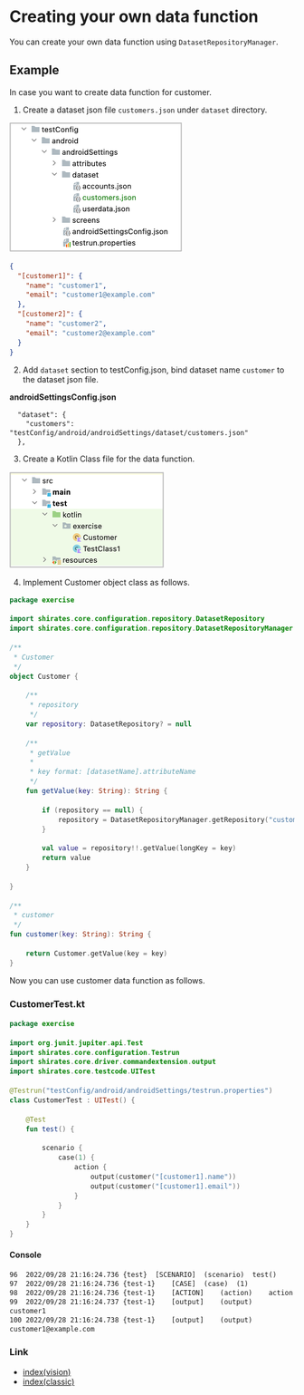 # Creating your own data function

You can create your own data function using `DatasetRepositoryManager`.

## Example

In case you want to create data function for customer.

1. Create a dataset json file `customers.json` under `dataset` directory.

![](_images/creating_data_function_1.png)

```json
{
  "[customer1]": {
    "name": "customer1",
    "email": "customer1@example.com"
  },
  "[customer2]": {
    "name": "customer2",
    "email": "customer2@example.com"
  }
}
```

2. Add `dataset` section to testConfig.json, bind dataset name `customer` to the dataset json file.

**androidSettingsConfig.json**

```
  "dataset": {
    "customers": "testConfig/android/androidSettings/dataset/customers.json"
  },
```

3. Create a Kotlin Class file for the data function.

![](_images/creating_data_function_2.png)

4. Implement Customer object class as follows.

```kotlin
package exercise

import shirates.core.configuration.repository.DatasetRepository
import shirates.core.configuration.repository.DatasetRepositoryManager

/**
 * Customer
 */
object Customer {

    /**
     * repository
     */
    var repository: DatasetRepository? = null

    /**
     * getValue
     *
     * key format: [datasetName].attributeName
     */
    fun getValue(key: String): String {

        if (repository == null) {
            repository = DatasetRepositoryManager.getRepository("customers")
        }

        val value = repository!!.getValue(longKey = key)
        return value
    }

}

/**
 * customer
 */
fun customer(key: String): String {

    return Customer.getValue(key = key)
}
```

Now you can use customer data function as follows.

### CustomerTest.kt

```kotlin
package exercise

import org.junit.jupiter.api.Test
import shirates.core.configuration.Testrun
import shirates.core.driver.commandextension.output
import shirates.core.testcode.UITest

@Testrun("testConfig/android/androidSettings/testrun.properties")
class CustomerTest : UITest() {

    @Test
    fun test() {

        scenario {
            case(1) {
                action {
                    output(customer("[customer1].name"))
                    output(customer("[customer1].email"))
                }
            }
        }
    }
}
```

#### Console

```
96	2022/09/28 21:16:24.736	{test}	[SCENARIO]	(scenario)	test()
97	2022/09/28 21:16:24.736	{test-1}	[CASE]	(case)	(1)
98	2022/09/28 21:16:24.736	{test-1}	[ACTION]	(action)	action
99	2022/09/28 21:16:24.737	{test-1}	[output]	(output)	customer1
100	2022/09/28 21:16:24.738	{test-1}	[output]	(output)	customer1@example.com
```

### Link

- [index(vision)](../../index.md)
- [index(classic)](../../classic/index.md)

